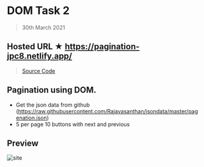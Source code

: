 # DOM Task 2

> 30th March 2021

## Hosted URL ★ https://pagination-jpc8.netlify.app/

> [Source Code](Pagination)

## Pagination using DOM.
  - Get the json data from github (https://raw.githubusercontent.com/Rajavasanthan/jsondata/master/pagenation.json)
  - 5 per page 10 buttons with next and previous

## Preview

![site](https://github.com/JPC8/guvi_BootCamp/blob/main/Tasks/Week3/DOM_Task_2/Preview.png)
